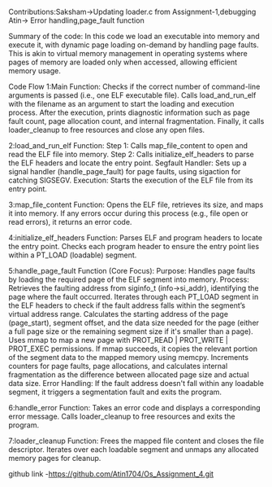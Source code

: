 Contributions:Saksham->Updating loader.c from Assignment-1,debugging
              Atin-> Error handling,page_fault function 

Summary of the code:
    In this code  we load an executable into memory and execute it, with dynamic page loading on-demand by handling page faults. This is akin to virtual memory management in operating systems where pages of memory are loaded only when accessed, allowing efficient memory usage.


Code Flow
1:Main Function:
    Checks if the correct number of command-line arguments is passed (i.e., one ELF executable file).
    Calls load_and_run_elf with the filename as an argument to start the loading and execution process.
    After the execution, prints diagnostic information such as page fault count, page allocation count, and internal fragmentation.
    Finally, it calls loader_cleanup to free resources and close any open files.

2:load_and_run_elf Function:
    Step 1: Calls map_file_content to open and read the ELF file into memory.
    Step 2: Calls initialize_elf_headers to parse the ELF headers and locate the entry point.
    Segfault Handler: Sets up a signal handler (handle_page_fault) for page faults, using sigaction for catching SIGSEGV.
    Execution: Starts the execution of the ELF file from its entry point.

3:map_file_content Function:
    Opens the ELF file, retrieves its size, and maps it into memory.
    If any errors occur during this process (e.g., file open or read errors), it returns an error code.

4:initialize_elf_headers Function:
    Parses ELF and program headers to locate the entry point.
    Checks each program header to ensure the entry point lies within a PT_LOAD (loadable) segment.

5:handle_page_fault Function (Core Focus):
    Purpose: Handles page faults by loading the required page of the ELF segment into memory.
    Process:
    Retrieves the faulting address from siginfo_t (info->si_addr), identifying the page where the fault occurred.
    Iterates through each PT_LOAD segment in the ELF headers to check if the fault address falls within the segment’s virtual address range.
    Calculates the starting address of the page (page_start), segment offset, and the data size needed for the page (either a full page size or the remaining segment size if it's smaller than a page).
    Uses mmap to map a new page with PROT_READ | PROT_WRITE | PROT_EXEC permissions.
    If mmap succeeds, it copies the relevant portion of the segment data to the mapped memory using memcpy.
    Increments counters for page faults, page allocations, and calculates internal fragmentation as the difference between allocated page size and actual data size.
    Error Handling: If the fault address doesn't fall within any loadable segment, it triggers a segmentation fault and exits the program.

6:handle_error Function:
    Takes an error code and displays a corresponding error message.
    Calls loader_cleanup to free resources and exits the program.

7:loader_cleanup Function:
    Frees the mapped file content and closes the file descriptor.
    Iterates over each loadable segment and unmaps any allocated memory pages for cleanup.

github link -https://github.com/Atin1704/Os_Assignment_4.git
